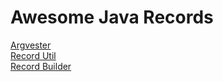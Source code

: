 # Awesome Java Records

[Argvester](https://github.com/forax/argvester)  
[Record Util](https://github.com/forax/record-util)  
[Record Builder](https://github.com/Randgalt/record-builder)  
